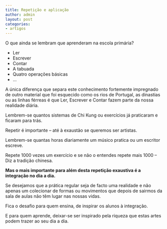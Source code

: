 ```yaml
---
title: Repetição e aplicação
author: admin
layout: post
categories:
- artigos
---
```

O que ainda se lembram que aprenderam na escola primária?

*   Ler
*   Escrever
*   Contar
*   A tabuada
*   Quatro operações básicas
*   &#8230;

A única diferença que separa este conhecimento fortemente impregnado de outro material que foi esquecido como os rios de Portugal, as dinastias ou as linhas férreas é que Ler, Escrever e Contar fazem parte da nossa realidade diária.

Lembrem-se quantos sistemas de Chi Kung ou exercícios já praticaram e ficaram para trás.

Repetir é importante &#8211; até à exaustão se queremos ser artistas.

Lembrem-se quantas horas diariamente um músico pratica ou um escritor escreve.

Repete 1000 vezes um exercício e se não o entendes repete mais 1000 &#8211; Diz a tradição chinesa.

**Mas o mais importante para além desta repetição exaustiva é a integração no dia a dia.**

Se desejamos que a prática regular seja de facto uma realidade e não apenas um colecionar de formas ou movimentos que depois de sairmos da sala de aulas não têm lugar nas nossas vidas.

Fica o desafio para quem ensina, de inspirar os alunos à integração.

E para quem aprende, deixar-se ser inspirado pela riqueza que estas artes podem trazer ao seu dia a dia.
